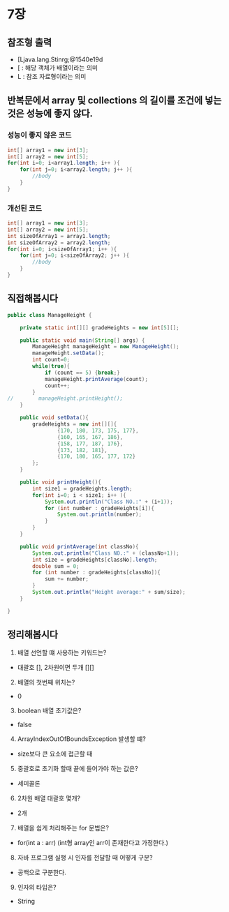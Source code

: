 # 7장

## 참조형 출력
- [Ljava.lang.Stinrg;@1540e19d
- [ : 해당 객체가 배열이라는 의미
- L : 참조 자료형이라는 의미

## 반복문에서 array 및 collections 의 길이를 조건에 넣는 것은 성능에 좋지 않다.

### 성능이 좋지 않은 코드
```java
int[] array1 = new int[3];
int[] array2 = new int[5];
for(int i=0; i<array1.length; i++ ){
    for(int j=0; i<array2.length; j++ ){
        //body    
    }
}
```
### 개선된 코드
```java
int[] array1 = new int[3];
int[] array2 = new int[5];
int sizeOfArray1 = array1.length;
int sizeOfArray2 = array2.length;
for(int i=0; i<sizeOfArray1; i++ ){
    for(int j=0; i<sizeOfArray2; j++ ){
        //body    
    }
}
```

## 직접해봅시다
```java
public class ManageHeight {

    private static int[][] gradeHeights = new int[5][];

    public static void main(String[] args) {
        ManageHeight manageHeight = new ManageHeight();
        manageHeight.setData();
        int count=0;
        while(true){
            if (count == 5) {break;}
            manageHeight.printAverage(count);
            count++;
        }
//        manageHeight.printHeight();
    }

    public void setData(){
        gradeHeights = new int[][]{
                {170, 180, 173, 175, 177},
                {160, 165, 167, 186},
                {158, 177, 187, 176},
                {173, 182, 181},
                {170, 180, 165, 177, 172}
        };
    }

    public void printHeight(){
        int size1 = gradeHeights.length;
        for(int i=0; i < size1; i++ ){
            System.out.println("Class NO.:" + (i+1));
            for (int number : gradeHeights[i]){
                System.out.println(number);
            }
        }
    }

    public void printAverage(int classNo){
        System.out.println("Class NO.:" + (classNo+1));
        int size = gradeHeights[classNo].length;
        double sum = 0;
        for (int number : gradeHeights[classNo]){
            sum += number;
        }
        System.out.println("Height average:" + sum/size);
    }

}
```

## 정리해봅시다
1. 배열 선언할 떄 사용하는 키워드는?
- 대괄호 [], 2차원이면 두개 [][]

2. 배열의 첫번째 위치는?
- 0

3. boolean 배열 초기값은?
- false

4. ArrayIndexOutOfBoundsException 발생할 떄?
- size보다 큰 요소에 접근할 때

5. 중괄호로 초기화 할때 끝에 들어가야 하는 값은?
- 세미콜론

6. 2차원 배열 대괄호 몇개?
- 2개

7. 배열을 쉽게 처리해주는 for 문법은?
- for(int a : arr) (int형 array인 arr이 존재한다고 가정한다.)

8. 자바 프로그램 실행 시 인자를 전달할 때 어떻게 구분?
- 공백으로 구분한다.

9. 인자의 타입은?
- String
